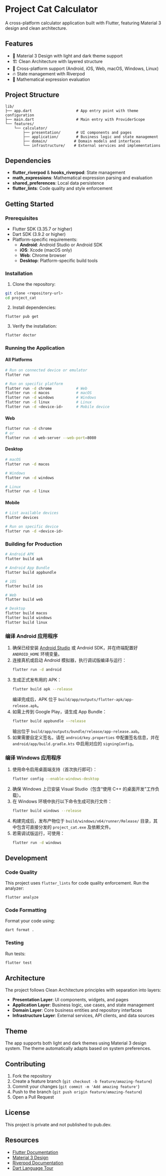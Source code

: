 # Project Cat Calculator

A cross-platform calculator application built with Flutter, featuring Material 3 design and clean architecture.

## Features

- 🎨 Material 3 Design with light and dark theme support
- 🏗️ Clean Architecture with layered structure
- 📱 Cross-platform support (Android, iOS, Web, macOS, Windows, Linux)
- 🔥 State management with Riverpod
- 🧮 Mathematical expression evaluation

## Project Structure

```
lib/
├── app.dart                    # App entry point with theme configuration
├── main.dart                   # Main entry with ProviderScope
└── features/
    └── calculator/
        ├── presentation/       # UI components and pages
        ├── application/        # Business logic and state management
        ├── domain/            # Domain models and interfaces
        └── infrastructure/    # External services and implementations
```

## Dependencies

- **flutter_riverpod** & **hooks_riverpod**: State management
- **math_expressions**: Mathematical expression parsing and evaluation
- **shared_preferences**: Local data persistence
- **flutter_lints**: Code quality and style enforcement

## Getting Started

### Prerequisites

- Flutter SDK (3.35.7 or higher)
- Dart SDK (3.9.2 or higher)
- Platform-specific requirements:
  - **Android**: Android Studio or Android SDK
  - **iOS**: Xcode (macOS only)
  - **Web**: Chrome browser
  - **Desktop**: Platform-specific build tools

### Installation

1. Clone the repository:
```bash
git clone <repository-url>
cd project_cat
```

2. Install dependencies:
```bash
flutter pub get
```

3. Verify the installation:
```bash
flutter doctor
```

### Running the Application

#### All Platforms

```bash
# Run on connected device or emulator
flutter run

# Run on specific platform
flutter run -d chrome           # Web
flutter run -d macos            # macOS
flutter run -d windows          # Windows
flutter run -d linux            # Linux
flutter run -d <device-id>      # Mobile device
```

#### Web

```bash
flutter run -d chrome
# or
flutter run -d web-server --web-port=8080
```

#### Desktop

```bash
# macOS
flutter run -d macos

# Windows
flutter run -d windows

# Linux
flutter run -d linux
```

#### Mobile

```bash
# List available devices
flutter devices

# Run on specific device
flutter run -d <device-id>
```

### Building for Production

```bash
# Android APK
flutter build apk

# Android App Bundle
flutter build appbundle

# iOS
flutter build ios

# Web
flutter build web

# Desktop
flutter build macos
flutter build windows
flutter build linux
```

### 编译 Android 应用程序

1. 确保已经安装 [Android Studio](https://developer.android.com/studio) 或 Android SDK，并在终端配置好 `ANDROID_HOME` 环境变量。
2. 连接真机或启动 Android 模拟器，执行调试版编译与运行：
   ```bash
   flutter run -d android
   ```
3. 生成正式发布用的 APK：
   ```bash
   flutter build apk --release
   ```
   编译完成后，APK 位于 `build/app/outputs/flutter-apk/app-release.apk`。
4. 如需上传到 Google Play，请生成 App Bundle：
   ```bash
   flutter build appbundle --release
   ```
   输出位于 `build/app/outputs/bundle/release/app-release.aab`。
5. 如果需要自定义签名，请在 `android/key.properties` 中配置签名信息，并在 `android/app/build.gradle.kts` 中启用对应的 `signingConfig`。

### 编译 Windows 应用程序

1. 使用命令启用桌面端支持（首次执行即可）：
   ```bash
   flutter config --enable-windows-desktop
   ```
2. 确保 Windows 上已安装 Visual Studio（包含“使用 C++ 的桌面开发”工作负载）。
3. 在 Windows 环境中执行以下命令生成可执行文件：
   ```bash
   flutter build windows --release
   ```
4. 构建完成后，发布产物位于 `build/windows/x64/runner/Release/` 目录，其中包含可直接分发的 `project_cat.exe` 及依赖文件。
5. 若需调试版运行，可使用：
   ```bash
   flutter run -d windows
   ```

## Development

### Code Quality

This project uses `flutter_lints` for code quality enforcement. Run the analyzer:

```bash
flutter analyze
```

### Code Formatting

Format your code using:

```bash
dart format .
```

### Testing

Run tests:

```bash
flutter test
```

## Architecture

The project follows Clean Architecture principles with separation into layers:

- **Presentation Layer**: UI components, widgets, and pages
- **Application Layer**: Business logic, use cases, and state management
- **Domain Layer**: Core business entities and repository interfaces
- **Infrastructure Layer**: External services, API clients, and data sources

## Theme

The app supports both light and dark themes using Material 3 design system. The theme automatically adapts based on system preferences.

## Contributing

1. Fork the repository
2. Create a feature branch (`git checkout -b feature/amazing-feature`)
3. Commit your changes (`git commit -m 'Add amazing feature'`)
4. Push to the branch (`git push origin feature/amazing-feature`)
5. Open a Pull Request

## License

This project is private and not published to pub.dev.

## Resources

- [Flutter Documentation](https://docs.flutter.dev/)
- [Material 3 Design](https://m3.material.io/)
- [Riverpod Documentation](https://riverpod.dev/)
- [Dart Language Tour](https://dart.dev/guides/language/language-tour)
